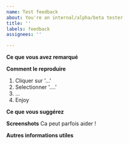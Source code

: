 ```yaml
---
name: Test feedback
about: You're an internal/alpha/beta tester
title: ''
labels: feedback
assignees: ''

---
```


**Ce que vous avez remarqué**


**Comment le reproduire**
1. Cliquer sur '...'
2. Selectionner '....'
3. ...
4. Enjoy

**Ce que vous suggérez**


**Screenshots**
Ca peut parfois aider !

**Autres informations utiles**

